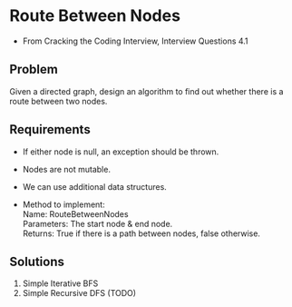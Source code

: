 ﻿# Route Between Nodes
- From Cracking the Coding Interview, Interview Questions 4.1

## Problem
Given a directed graph, design an algorithm to find out whether there is a route
between two nodes.

## Requirements
- If either node is null, an exception should be thrown.

- Nodes are not mutable.

- We can use additional data structures.

- Method to implement:  
Name: RouteBetweenNodes  
Parameters: The start node & end node.  
Returns: True if there is a path between nodes, false otherwise.  
 
## Solutions
1. Simple Iterative BFS
2. Simple Recursive DFS (TODO)